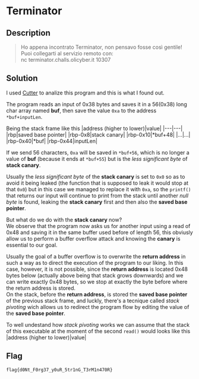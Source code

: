 # Terminator

## Description
> Ho appena incontrato Terminator, non pensavo fosse così gentile!<br>
Puoi collegarti al servizio remoto con:<br>
nc terminator.challs.olicyber.it 10307

## Solution
I used [Cutter]('https://github.com/rizinorg/cutter') to analize this program and this is what I found out.

The program reads an input of 0x38 bytes and saves it in a 56(0x38) long char array named **buf**, then save the value `0xa` to the address  `*buf+inputLen`.


Being the stack frame like this
|address (higher to lower)|value|
|---|---|
|rbp|saved base pointer|
|rbp-0x8|stack canary|
|rbp-0x10|*buf+48|
|...|...|
|rbp-0x40|*buf|
|rbp-0x44|inputLen|

If we send 56 characters, `0xa` will be saved in `*buf+56`, which is no longer a value of **buf** (because it ends at `*buf+55`) but is the *less significant byte* of **stack canary**.

Usually the *less significant byte* of the **stack canary** is set to `0x0` so as to avoid it being leaked (the function that is supposed to leak it would stop at that `0x0`) but in this case we managed to replace it with `0xa`, so the `printf()` that returns our input will continue to print from the stack until another *null byte* is found, leaking the **stack canary** first and then also the **saved base pointer**.<br>

But what do we do with the **stack canary** now?<br>
We observe that the program now asks us for another input using a read of 0x48 and saving it in the same buffer used before of length 56, this obviusly allow us to perform a buffer overflow attack and knowing the **canary** is essential to our goal.

Usually the goal of a buffer overflow is to overwrite the **return address** in such a way as to direct the execution of the program to our liking. In this case, however, it is not possible, since the **return address** is located 0x48 bytes below (actually above being that stack grows downwards) and we can write exactly 0x48 bytes, so we stop at exactly the byte before where the return address is stored.
<br>
On the stack, before the **return address**, is stored the **saved base pointer** of the previous stack frame, and luckly, there's a tecnique called *stack pivoting* wich allows us to redirect the program flow by editing the value of the **saved base pointer**.

To well undestand how *stack pivoting* works we can assume that the stack of this executable at the moment of the second `read()` would looks like this
|address (higher to lower)|value|





## Flag
`flag{d0Nt_F0rg37_y0uR_5tr1nG_T3rM1n470R}`